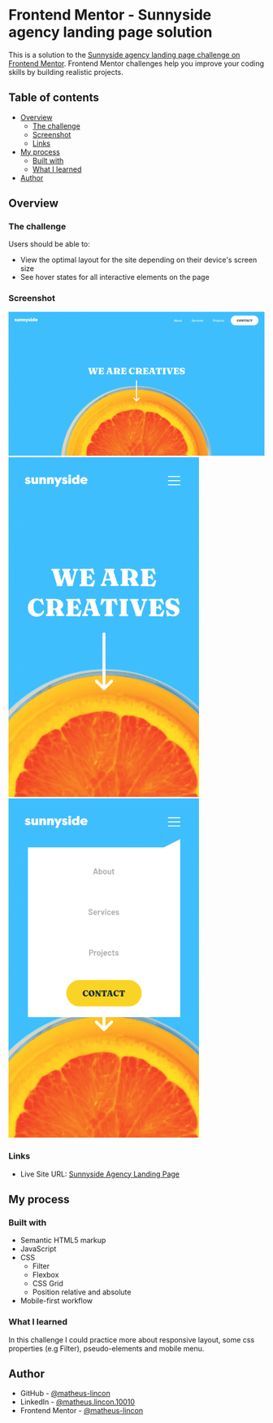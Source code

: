 # Frontend Mentor - Sunnyside agency landing page solution

This is a solution to the [Sunnyside agency landing page challenge on Frontend Mentor](https://www.frontendmentor.io/challenges/sunnyside-agency-landing-page-7yVs3B6ef). Frontend Mentor challenges help you improve your coding skills by building realistic projects.

## Table of contents

- [Overview](#overview)
  - [The challenge](#the-challenge)
  - [Screenshot](#screenshot)
  - [Links](#links)
- [My process](#my-process)
  - [Built with](#built-with)
  - [What I learned](#what-i-learned)
- [Author](#author)

## Overview

### The challenge

Users should be able to:

- View the optimal layout for the site depending on their device's screen size
- See hover states for all interactive elements on the page

### Screenshot

<img src="./screenshots/desktop.png" min-width="375px">
<img src="./screenshots/mobile1.png" width="375px">
<img src="./screenshots/mobile2.png" width="375px">

### Links

- Live Site URL: [Sunnyside Agency Landing Page](https://matheus-lincon.github.io/sunnyside-landing-page)

## My process

### Built with

- Semantic HTML5 markup
- JavaScript
- CSS
  - Filter
  - Flexbox
  - CSS Grid
  - Position relative and absolute
- Mobile-first workflow

### What I learned

In this challenge I could practice more about responsive layout, some css properties (e.g Filter), pseudo-elements and mobile menu.

## Author

- GitHub - [@matheus-lincon](https://www.github.com/matheus-lincon)
- LinkedIn - [@matheus.lincon.10010](https://www.linkedin.com/in/matheus-lincon-10010)
- Frontend Mentor - [@matheus-lincon](https://www.frontendmentor.io/profile/matheus-lincon)
